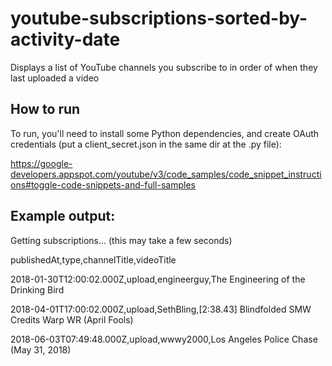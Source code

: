 # youtube-subscriptions-sorted-by-activity-date

Displays a list of YouTube channels you subscribe to in order of when they last uploaded a video

## How to run

To run, you'll need to install some Python dependencies, and create OAuth credentials (put a client_secret.json in the same dir at the .py file):

https://google-developers.appspot.com/youtube/v3/code_samples/code_snippet_instructions#toggle-code-snippets-and-full-samples

## Example output:

Getting subscriptions... (this may take a few seconds)

publishedAt,type,channelTitle,videoTitle

2018-01-30T12:00:02.000Z,upload,engineerguy,The Engineering of the Drinking Bird

2018-04-01T17:00:02.000Z,upload,SethBling,[2:38.43] Blindfolded SMW Credits Warp WR (April Fools)

2018-06-03T07:49:48.000Z,upload,wwwy2000,Los Angeles Police Chase (May 31, 2018)
